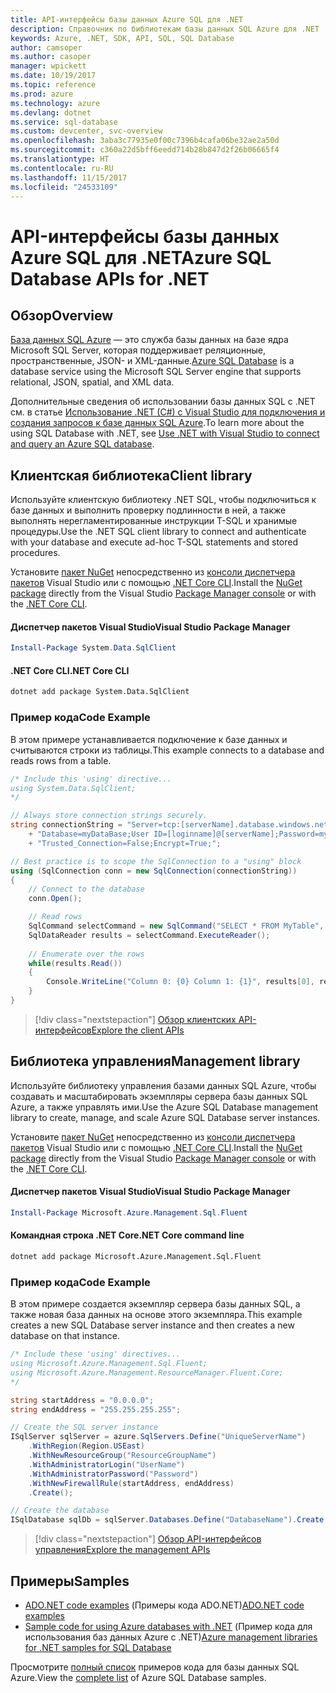 ```yaml
---
title: API-интерфейсы базы данных Azure SQL для .NET
description: Справочник по библиотекам базы данных SQL Azure для .NET
keywords: Azure, .NET, SDK, API, SQL, SQL Database
author: camsoper
ms.author: casoper
manager: wpickett
ms.date: 10/19/2017
ms.topic: reference
ms.prod: azure
ms.technology: azure
ms.devlang: dotnet
ms.service: sql-database
ms.custom: devcenter, svc-overview
ms.openlocfilehash: 3aba3c77935e0f00c7396b4cafa06be32ae2a50d
ms.sourcegitcommit: c360a22d5bff6eedd714b28b847d2f26b06665f4
ms.translationtype: HT
ms.contentlocale: ru-RU
ms.lasthandoff: 11/15/2017
ms.locfileid: "24533109"
---
```

# <a name="azure-sql-database-apis-for-net"></a><span data-ttu-id="d3b90-104">API-интерфейсы базы данных Azure SQL для .NET</span><span class="sxs-lookup"><span data-stu-id="d3b90-104">Azure SQL Database APIs for .NET</span></span>

## <a name="overview"></a><span data-ttu-id="d3b90-105">Обзор</span><span class="sxs-lookup"><span data-stu-id="d3b90-105">Overview</span></span>

<span data-ttu-id="d3b90-106">[База данных SQL Azure](https://docs.microsoft.com/azure/sql-database/sql-database-technical-overview) — это служба базы данных на базе ядра Microsoft SQL Server, которая поддерживает реляционные, пространственные, JSON- и XML-данные.</span><span class="sxs-lookup"><span data-stu-id="d3b90-106">[Azure SQL Database](https://docs.microsoft.com/azure/sql-database/sql-database-technical-overview) is a database service using the Microsoft SQL Server engine that supports relational, JSON, spatial, and XML data.</span></span> 

<span data-ttu-id="d3b90-107">Дополнительные сведения об использовании базы данных SQL с .NET см. в статье [Использование .NET (C#) с Visual Studio для подключения и создания запросов к базе данных SQL Azure](https://docs.microsoft.com/azure/sql-database/sql-database-connect-query-dotnet-visual-studio).</span><span class="sxs-lookup"><span data-stu-id="d3b90-107">To learn more about the using SQL Database with .NET, see [Use .NET with Visual Studio to connect and query an Azure SQL database](https://docs.microsoft.com/azure/sql-database/sql-database-connect-query-dotnet-visual-studio).</span></span>

## <a name="client-library"></a><span data-ttu-id="d3b90-108">Клиентская библиотека</span><span class="sxs-lookup"><span data-stu-id="d3b90-108">Client library</span></span>

<span data-ttu-id="d3b90-109">Используйте клиентскую библиотеку .NET SQL, чтобы подключиться к базе данных и выполнить проверку подлинности в ней, а также выполнять нерегламентированные инструкции T-SQL и хранимые процедуры.</span><span class="sxs-lookup"><span data-stu-id="d3b90-109">Use the .NET SQL client library to connect and authenticate with your database and execute ad-hoc T-SQL statements and stored procedures.</span></span>

<span data-ttu-id="d3b90-110">Установите [пакет NuGet]( https://www.nuget.org/packages/System.Data.SqlClient) непосредственно из [консоли диспетчера пакетов](https://docs.microsoft.com/nuget/tools/package-manager-console) Visual Studio или с помощью [.NET Core CLI](https://docs.microsoft.com/dotnet/core/tools/dotnet-add-package).</span><span class="sxs-lookup"><span data-stu-id="d3b90-110">Install the [NuGet package]( https://www.nuget.org/packages/System.Data.SqlClient) directly from the Visual Studio [Package Manager console](https://docs.microsoft.com/nuget/tools/package-manager-console) or with the [.NET Core CLI](https://docs.microsoft.com/dotnet/core/tools/dotnet-add-package).</span></span>

#### <a name="visual-studio-package-manager"></a><span data-ttu-id="d3b90-111">Диспетчер пакетов Visual Studio</span><span class="sxs-lookup"><span data-stu-id="d3b90-111">Visual Studio Package Manager</span></span>

```powershell
Install-Package System.Data.SqlClient
```

#### <a name="net-core-cli"></a><span data-ttu-id="d3b90-112">.NET Core CLI</span><span class="sxs-lookup"><span data-stu-id="d3b90-112">.NET Core CLI</span></span>

```bash
dotnet add package System.Data.SqlClient
```

### <a name="code-example"></a><span data-ttu-id="d3b90-113">Пример кода</span><span class="sxs-lookup"><span data-stu-id="d3b90-113">Code Example</span></span>

<span data-ttu-id="d3b90-114">В этом примере устанавливается подключение к базе данных и считываются строки из таблицы.</span><span class="sxs-lookup"><span data-stu-id="d3b90-114">This example connects to a database and reads rows from a table.</span></span>

```csharp
/* Include this 'using' directive...
using System.Data.SqlClient;
*/

// Always store connection strings securely. 
string connectionString = "Server=tcp:[serverName].database.windows.net;" 
    + "Database=myDataBase;User ID=[loginname]@[serverName];Password=myPassword;"
    + "Trusted_Connection=False;Encrypt=True;";

// Best practice is to scope the SqlConnection to a "using" block
using (SqlConnection conn = new SqlConnection(connectionString))
{
    // Connect to the database
    conn.Open();

    // Read rows
    SqlCommand selectCommand = new SqlCommand("SELECT * FROM MyTable", conn);
    SqlDataReader results = selectCommand.ExecuteReader();
    
    // Enumerate over the rows
    while(results.Read())
    {
        Console.WriteLine("Column 0: {0} Column 1: {1}", results[0], results[1]);
    }
}
```

> [!div class="nextstepaction"]
> [<span data-ttu-id="d3b90-115">Обзор клиентских API-интерфейсов</span><span class="sxs-lookup"><span data-stu-id="d3b90-115">Explore the client APIs</span></span>](/dotnet/api/overview/azure/sql/client)

## <a name="management-library"></a><span data-ttu-id="d3b90-116">Библиотека управления</span><span class="sxs-lookup"><span data-stu-id="d3b90-116">Management library</span></span>

<span data-ttu-id="d3b90-117">Используйте библиотеку управления базами данных SQL Azure, чтобы создавать и масштабировать экземпляры сервера базы данных SQL Azure, а также управлять ими.</span><span class="sxs-lookup"><span data-stu-id="d3b90-117">Use the Azure SQL Database management library to create, manage, and scale Azure SQL Database server instances.</span></span>

<span data-ttu-id="d3b90-118">Установите [пакет NuGet](https://www.nuget.org/packages/Microsoft.Azure.Management.Sql.Fluent/) непосредственно из [консоли диспетчера пакетов](https://docs.microsoft.com/nuget/tools/package-manager-console) Visual Studio или с помощью [.NET Core CLI](https://docs.microsoft.com/dotnet/core/tools/dotnet-add-package).</span><span class="sxs-lookup"><span data-stu-id="d3b90-118">Install the [NuGet package](https://www.nuget.org/packages/Microsoft.Azure.Management.Sql.Fluent/) directly from the Visual Studio [Package Manager console](https://docs.microsoft.com/nuget/tools/package-manager-console) or with the [.NET Core CLI](https://docs.microsoft.com/dotnet/core/tools/dotnet-add-package).</span></span>

#### <a name="visual-studio-package-manager"></a><span data-ttu-id="d3b90-119">Диспетчер пакетов Visual Studio</span><span class="sxs-lookup"><span data-stu-id="d3b90-119">Visual Studio Package Manager</span></span>

```powershell
Install-Package Microsoft.Azure.Management.Sql.Fluent
``` 

#### <a name="net-core-command-line"></a><span data-ttu-id="d3b90-120">Командная строка .NET Core</span><span class="sxs-lookup"><span data-stu-id="d3b90-120">.NET Core command line</span></span>

```bash
dotnet add package Microsoft.Azure.Management.Sql.Fluent
```

### <a name="code-example"></a><span data-ttu-id="d3b90-121">Пример кода</span><span class="sxs-lookup"><span data-stu-id="d3b90-121">Code Example</span></span>

<span data-ttu-id="d3b90-122">В этом примере создается экземпляр сервера базы данных SQL, а также новая база данных на основе этого экземпляра.</span><span class="sxs-lookup"><span data-stu-id="d3b90-122">This example creates a new SQL Database server instance and then creates a new database on that instance.</span></span>

```csharp
/* Include these 'using' directives...
using Microsoft.Azure.Management.Sql.Fluent;
using Microsoft.Azure.Management.ResourceManager.Fluent.Core;
*/

string startAddress = "0.0.0.0";
string endAddress = "255.255.255.255";

// Create the SQL server instance
ISqlServer sqlServer = azure.SqlServers.Define("UniqueServerName")
    .WithRegion(Region.USEast)
    .WithNewResourceGroup("ResourceGroupName")
    .WithAdministratorLogin("UserName")
    .WithAdministratorPassword("Password")
    .WithNewFirewallRule(startAddress, endAddress)
    .Create();

// Create the database
ISqlDatabase sqlDb = sqlServer.Databases.Define("DatabaseName").Create();
```

> [!div class="nextstepaction"]
> [<span data-ttu-id="d3b90-123">Обзор API-интерфейсов управления</span><span class="sxs-lookup"><span data-stu-id="d3b90-123">Explore the management APIs</span></span>](/dotnet/api/overview/azure/sql/management)

## <a name="samples"></a><span data-ttu-id="d3b90-124">Примеры</span><span class="sxs-lookup"><span data-stu-id="d3b90-124">Samples</span></span>

- <span data-ttu-id="d3b90-125">[ADO.NET code examples](/dotnet/framework/data/adonet/ado-net-code-examples) (Примеры кода ADO.NET)</span><span class="sxs-lookup"><span data-stu-id="d3b90-125">[ADO.NET code examples](/dotnet/framework/data/adonet/ado-net-code-examples)</span></span>
- <span data-ttu-id="d3b90-126">[Sample code for using Azure databases with .NET](/dotnet/azure/dotnet-sdk-azure-sql-database-samples) (Пример кода для использования баз данных Azure с .NET)</span><span class="sxs-lookup"><span data-stu-id="d3b90-126">[Azure management libraries for .NET samples for SQL Database](/dotnet/azure/dotnet-sdk-azure-sql-database-samples)</span></span>

<span data-ttu-id="d3b90-127">Просмотрите [полный список](https://azure.microsoft.com/en-us/resources/samples/?platform=dotnet&term=sql+database) примеров кода для базы данных SQL Azure.</span><span class="sxs-lookup"><span data-stu-id="d3b90-127">View the [complete list](https://azure.microsoft.com/en-us/resources/samples/?platform=dotnet&term=sql+database) of Azure SQL Database samples.</span></span>

